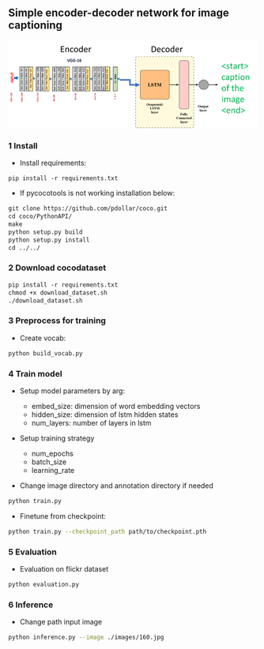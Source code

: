 ## Simple encoder-decoder network for image captioning
![](./images/pipeline.png)
### **1 Install**

- Install requirements:
```
pip install -r requirements.txt
```
- If pycocotools is not working installation below:
```
git clone https://github.com/pdollar/coco.git
cd coco/PythonAPI/
make
python setup.py build
python setup.py install
cd ../../
```
### **2 Download cocodataset**
```
pip install -r requirements.txt
chmod +x download_dataset.sh
./download_dataset.sh
```

### **3 Preprocess for training**

- Create vocab:
```bash
python build_vocab.py
```

### **4 Train model**
- Setup model parameters by arg:
  - embed_size: dimension of word embedding vectors
  - hidden_size: dimension of lstm hidden states
  - num_layers: number of layers in lstm
  
- Setup training strategy
  - num_epochs
  - batch_size
  - learning_rate
  
- Change image directory and annotation directory if needed
```bash
python train.py
```
- Finetune from checkpoint:
```bash
python train.py --checkpoint_path path/to/checkpoint.pth
```
### **5 Evaluation**
- Evaluation on flickr dataset
```bash
python evaluation.py
```
### **6 Inference**
- Change path input image
```bash
python inference.py --image ./images/160.jpg
```